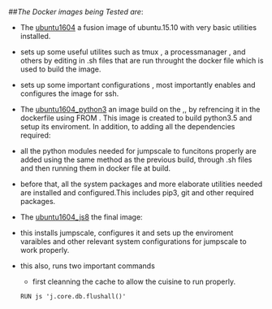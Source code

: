 ##*The Docker images being Tested are*:

- The  [ubuntu1604](https://github.com/Jumpscale/dockers/tree/build_test/js8/x86_64/01_ubuntu1604) a fusion image of ubuntu.15.10 with very basic utilities installed.

 - sets up some useful utilites such as tmux , a processmanager , and others by editing 
 in .sh files that are run throught the docker file which is used to build the image. 

 - sets up some important configurations , most importantly enables and configures the image 
 for ssh.

- The [ubuntu1604_python3](https://github.com/Jumpscale/dockers/tree/build_test/js8/x86_64/11_ubuntu1604_python3) an image build on the ,, by refrencing it in the dockerfile using FROM <imagename>. 
This image is created to build python3.5 and setup its enviroment. In addition, to adding all the 
dependencies required:

 - all the python modules needed for jumpscale to funcitons properly are added using
 the same method as the previous build, through .sh files  and then running them in docker file
 at build.

 - before that, all the system packages and more elaborate utilities needed are installed 
 and configured.This includes pip3, git and other required packages.

- The [ubuntu1604_js8](https://github.com/Jumpscale/dockers/tree/build_test/js8/x86_64/31_ubuntu1604_js8) the final image:

 - this installs jumpscale, configures it and sets up the enviroment varaibles and other relevant 
 system configurations for jumpscale to work properly. 

 - this also, runs two important commands
    - first cleanning the cache to allow the cuisine to run properly.
    ```
    RUN js 'j.core.db.flushall()'
    ``` 

